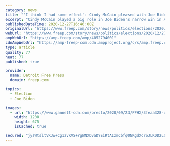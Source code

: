```yaml
---
category: news
title: "'I think I had some effect': Cindy McCain pleased with Joe Biden's election victory, looks ahead"
excerpt: "Cindy McCain played a big role in Joe Biden's narrow win in Arizona. Now she's trying to get Republicans named to his incoming administration."
publishedDateTime: 2020-12-27T16:46:00Z
originalUrl: "https://www.freep.com/story/news/politics/elections/2020/12/27/cindy-mccain-pleased-joe-bidens-win/4052794001/"
webUrl: "https://www.freep.com/story/news/politics/elections/2020/12/27/cindy-mccain-pleased-joe-bidens-win/4052794001/"
ampWebUrl: "https://amp.freep.com/amp/4052794001"
cdnAmpWebUrl: "https://amp-freep-com.cdn.ampproject.org/c/s/amp.freep.com/amp/4052794001"
type: article
quality: 77
heat: 77
published: true

provider:
  name: Detroit Free Press
  domain: freep.com

topics:
  - Election
  - Joe Biden

images:
  - url: "https://www.gannett-cdn.com/presto/2020/09/23/PPHX/3feaa328-d9d2-4409-8443-7cf3424528d6-Cindy_McCain_2.jpg?auto=webp&crop=3399,1912,x1,y524&format=pjpg&width=1200"
    width: 1200
    height: 675
    isCached: true

secured: "jysWtsltVKJw+Cg1zvKVS+YgWNXDvaDYEiRtAIzmCbfq0NKgdXcroJLKDD2LS9v9dcwKRvu7WwI9FuEHxKURfFxSUORs9oY1h8m6d4Jp8evpVE9yeHRvqBv/MeOFpLF+e2ovskSE8jdRI/Jelj9tosVZ1/izO5EYWfHPrAdMRnaW4IPCRNy4yoCn+Tk1vUvY2aSqHWwRFlXt8abujgCQagKuQrCZgzGUymAfye/02SkpOf06u4p8opu6q3Q/AjgRf4j/IkaydpdNpcre3CPEaWzwX+lCR/QDhhFSagbRsOtziJejar8pxIPp30iia5MJLbS2JAGQ3/+tUTMfgw66bzRr9r4VeZTxaMSIIGG09tg=;H8TDwf57TclxaLal6/QSOQ=="
---
```


